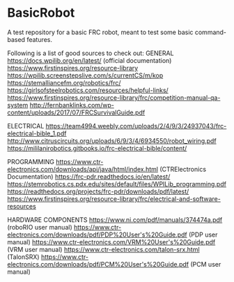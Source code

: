 # BasicRobot
A test repository for a basic FRC robot, meant to test some basic command-based features. 

Following is a list of good sources to check out:
GENERAL
https://docs.wpilib.org/en/latest/ (official documentation) 
https://www.firstinspires.org/resource-library
https://wpilib.screenstepslive.com/s/currentCS/m/kop
https://stemalliancefm.org/robotics/frc/
https://girlsofsteelrobotics.com/resources/helpful-links/
https://www.firstinspires.org/resource-library/frc/competition-manual-qa-system
http://fernbanklinks.com/wp-content/uploads/2017/07/FRCSurvivalGuide.pdf

ELECTRICAL
https://team4994.weebly.com/uploads/2/4/9/3/24937043/frc-electrical-bible_1.pdf
http://www.citruscircuits.org/uploads/6/9/3/4/6934550/robot_wiring.pdf
https://mililanirobotics.gitbooks.io/frc-electrical-bible/content/

PROGRAMMING 
https://www.ctr-electronics.com/downloads/api/java/html/index.html (CTRElectronics Documentation) 
https://frc-pdr.readthedocs.io/en/latest/
https://stemrobotics.cs.pdx.edu/sites/default/files/WPILib_programming.pdf
https://readthedocs.org/projects/frc-pdr/downloads/pdf/latest/
https://www.firstinspires.org/resource-library/frc/electrical-and-software-resources

HARDWARE COMPONENTS
https://www.ni.com/pdf/manuals/374474a.pdf (roboRIO user manual) 
https://www.ctr-electronics.com/downloads/pdf/PDP%20User's%20Guide.pdf (PDP user manual) 
https://www.ctr-electronics.com/VRM%20User's%20Guide.pdf (VRM user manual) 
https://www.ctr-electronics.com/talon-srx.html (TalonSRX) 
https://www.ctr-electronics.com/downloads/pdf/PCM%20User's%20Guide.pdf (PCM user manual) 
